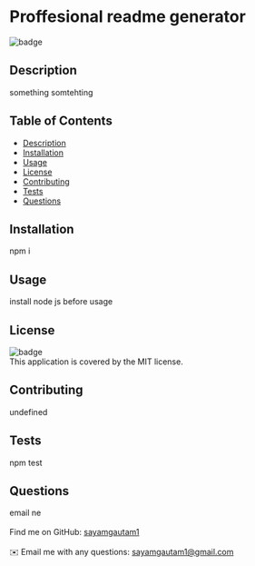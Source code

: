 <h1>Proffesional readme generator</h1>
  
 ![badge](https://img.shields.io/badge/license-MIT-brightgreen)<br />
 ## Description
 something somtehting
 ## Table of Contents
 - [Description](#description)
 - [Installation](#installation)
 - [Usage](#usage)
 - [License](#license)
 - [Contributing](#contributing)
 - [Tests](#tests)
 - [Questions](#questions)
 ## Installation
 npm i 
 ## Usage
 install node js before usage
 ## License
 ![badge](https://img.shields.io/badge/license-MIT-yellow)
 <br />
 This application is covered by the MIT license. 
 ## Contributing
 undefined
 ## Tests
 npm test
 ## Questions
 email ne<br />
 <br />
Find me on GitHub: [sayamgautam1](https://github.com/sayamgautam1)<br />
 <br />
 ✉️ Email me with any questions: sayamgautam1@gmail.com<br /><br />
